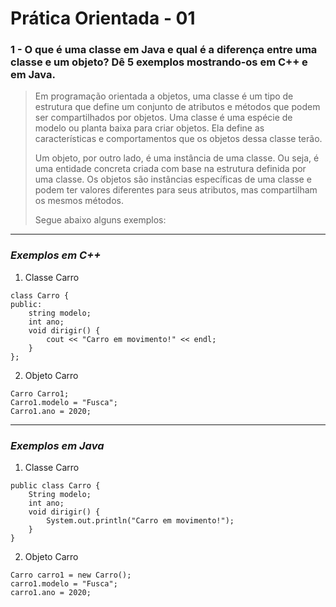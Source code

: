 # Prática Orientada - 01

### 1 - O que é uma classe em Java e qual é a diferença entre uma classe e um objeto? Dê 5 exemplos mostrando-os em C++ e em Java. 

> Em programação orientada a objetos, uma classe é um tipo de estrutura que define um conjunto de atributos e métodos que podem ser compartilhados por objetos. Uma classe é uma espécie de modelo ou planta baixa para criar objetos. Ela define as características e comportamentos que os objetos dessa classe terão.
>
> Um objeto, por outro lado, é uma instância de uma classe. Ou seja, é uma entidade concreta criada com base na estrutura definida por uma classe. Os objetos são instâncias específicas de uma classe e podem ter valores diferentes para seus atributos, mas compartilham os mesmos métodos.
>
> Segue abaixo alguns exemplos:

---

### _Exemplos em C++_

1. Classe Carro

```
class Carro {
public:
    string modelo;
    int ano;
    void dirigir() {
        cout << "Carro em movimento!" << endl;
    }
};
```

2. Objeto Carro

```
Carro Carro1;
Carro1.modelo = "Fusca";
Carro1.ano = 2020;
```

---

### _Exemplos em Java_

1. Classe Carro

```
public class Carro {
    String modelo;
    int ano;
    void dirigir() {
        System.out.println("Carro em movimento!");
    }
}
```

2. Objeto Carro

```
Carro carro1 = new Carro();
carro1.modelo = "Fusca";
carro1.ano = 2020;
```